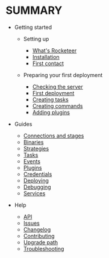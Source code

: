 # SUMMARY

- Getting started

  - Setting up

    - [What's Rocketeer](Getting-Started/I-Whats-Rocketeer.md)
    - [Installation](Getting-Started/II-Installation.md)
    - [First contact](Getting-Started/III-First-contact.md)

  - Preparing your first deployment

    - [Checking the server](Getting-Started/IV-Checking-the-server.md)
    - [First deployment](Getting-Started/V-First-deployment.md)
    - [Creating tasks](Getting-Started/VI-Creating-tasks.md)
    - [Creating commands](Getting-Started/VII-Creating-commands.md)
    - [Adding plugins](Getting-Started/VIII-Adding-plugins.md)

- Guides

  - [Connections and stages](Guides/Connections-and-Stages.md)
  - [Binaries](Guides/Binaries.md)
  - [Strategies](Guides/Strategies.md)
  - [Tasks](Guides/Tasks.md)
  - [Events](Guides/Events.md)
  - [Plugins](Guides/Plugins.md)
  - [Credentials](Guides/Credentials.md)
  - [Deploying](Guides/Deploying.md)
  - [Debugging](Guides/Debugging.md)
  - [Services](Guides/Services.md)

- Help

  - [API](http://rocketeer.autopergamene.eu/api)
  - [Issues](https://github.com/rocketeers/rocketeer/issues)
  - [Changelog](CHANGELOG.md)
  - [Contributing](CONTRIBUTING.md)
  - [Upgrade path](Help/Upgrade-Path.md)
  - [Troubleshooting](Help/Troubleshooting.md)
